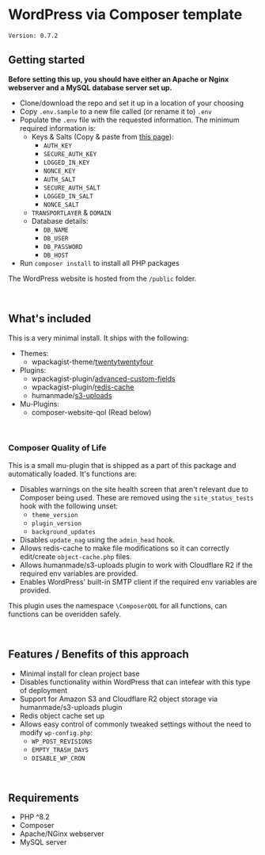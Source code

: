 # WordPress via Composer template

`Version: 0.7.2`

## Getting started

**Before setting this up, you should have either an Apache or Nginx webserver and a MySQL database server set up.**

- Clone/download the repo and set it up in a location of your choosing
- Copy `.env.sample` to a new file called (or rename it to) `.env`
- Populate the `.env` file with the requested information. The minimum required information is:
    - Keys & Salts (Copy & paste from [this page](https://roots.io/salts.html)):
        - `AUTH_KEY`
        - `SECURE_AUTH_KEY`
        - `LOGGED_IN_KEY`
        - `NONCE_KEY`
        - `AUTH_SALT`
        - `SECURE_AUTH_SALT`
        - `LOGGED_IN_SALT`
        - `NONCE_SALT`
    - `TRANSPORTLAYER` & `DOMAIN`
    - Database details:
        - `DB_NAME`
        - `DB_USER`
        - `DB_PASSWORD`
        - `DB_HOST`
- Run `composer install` to install all PHP packages

The WordPress website is hosted from the `/public` folder.

<br>

## What's included

This is a very minimal install. It ships with the following:

- Themes:
    - wpackagist-theme/[twentytwentyfour](https://wordpress.org/themes/twentytwentyfour/)
- Plugins:
    - wpackagist-plugin/[advanced-custom-fields](https://wordpress.org/plugins/advanced-custom-fields/)
    - wpackagist-plugin/[redis-cache](https://wordpress.org/plugins/redis-cache/)
    - humanmade/[s3-uploads](https://github.com/humanmade/S3-Uploads)
- Mu-Plugins:
    - composer-website-qol (Read below)

<br>

### Composer Quality of Life

This is a small mu-plugin that is shipped as a part of this package and automatically loaded. It's functions are:

- Disables warnings on the site health screen that aren't relevant due to Composer being used. These are removed using the `site_status_tests` hook with the following unset:
    - `theme_version`
    - `plugin_version`
    - `background_updates`
- Disables `update_nag` using the `admin_head` hook.
- Allows redis-cache to make file modifications so it can correctly edit/create `object-cache.php` files.
- Allows humanmade/s3-uploads plugin to work with Cloudflare R2 if the required env variables are provided.
- Enables WordPress' built-in SMTP client if the required env variables are provided.

This plugin uses the namespace `\ComposerQOL` for all functions, can functions can be overidden safely.

<br>

## Features / Benefits of this approach

- Minimal install for clean project base
- Disables functionality within WordPress that can intefear with this type of deployment
- Support for Amazon S3 and Cloudflare R2 object storage via humanmade/s3-uploads plugin
- Redis object cache set up
- Allows easy control of commonly tweaked settings without the need to modify `wp-config.php`:
    - `WP_POST_REVISIONS`
    - `EMPTY_TRASH_DAYS`
    - `DISABLE_WP_CRON`

<br>

## Requirements

- PHP ^8.2
- Composer
- Apache/NGinx webserver
- MySQL server
